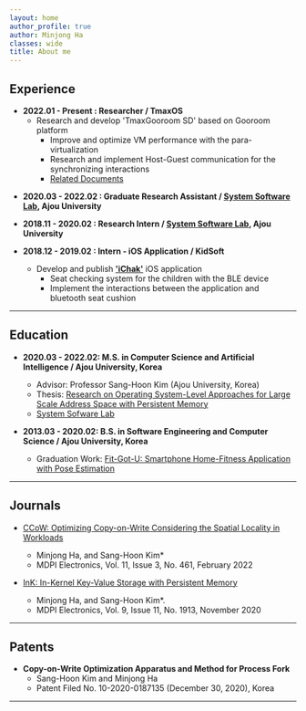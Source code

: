 ```yaml
---
layout: home
author_profile: true
author: Minjong Ha
classes: wide
title: About me
---
```


## Experience
  * __2022.01 - Present : Researcher / TmaxOS__
     - Research and develop 'TmaxGooroom SD' based on Gooroom platform
	    - Improve and optimize VM performance with the para-virtualization
		- Research and implement Host-Guest communication for the synchronizing interactions
		- [Related Documents](https://seen-fact-e72.notion.site/133545fdf26d4506b982bbbf1c179d43?v=524a666f24db4a67a897c4cef7762487)
<!-- - Articles -->
<!-- - [TmaxGooroom OS based on the Gooroom platform](https://www.techm.kr/news/articleView.html?idxno=94396) -->
<!-- - [Network separated work environment](http://www.dt.co.kr/contents.html?article_no=2022022102109931650003&ref=naver) -->
<!-- - [Opensource OS ](http://it.chosun.com/site/data/html_dir/2022/02/23/2022022301994.html) -->

  * __2020.03 - 2022.02 : Graduate Research Assistant / [System Software Lab](https://sslab.ajou.ac.kr/), Ajou University__

  * __2018.11 - 2020.02 : Research Intern / [System Software Lab](https://sslab.ajou.ac.kr/), Ajou University__

  * __2018.12 - 2019.02 : Intern - iOS Application / KidSoft__
    - Develop and publish [__'iChak'__](https://apps.apple.com/us/app/ichak/id1449110856) iOS application
	  - Seat checking system for the children with the BLE device
	  - Implement the interactions between the application and bluetooth seat cushion
<hr/>


## Education
  * __2020.03 - 2022.02: M.S. in Computer Science and Artificial Intelligence / Ajou University, Korea__
     - Advisor: Professor Sang-Hoon Kim (Ajou University, Korea)
	 - Thesis: [Research on Operating System-Level Approaches for Large Scale Address Space with Persistent Memory](https://dcoll.ajou.ac.kr/dcollection/srch/srchDetail/000000031395)
	 - [System Sofware Lab](https://sslab.ajou.ac.kr/)

  * __2013.03 - 2020.02: B.S. in Software Engineering and Computer Science / Ajou University, Korea__
     - Graduation Work: [Fit-Got-U: Smartphone Home-Fitness Application with Pose Estimation](https://github.com/minjong-ha/Fit-Got-U)
<hr/>


## Journals
  * [CCoW: Optimizing Copy-on-Write Considering the Spatial Locality in Workloads](https://doi.org/10.3390/electronics11030461)
    - Minjong Ha, and Sang-Hoon Kim*
    - MDPI Electronics, Vol. 11, Issue 3, No. 461, February 2022

  * [InK: In-Kernel Key-Value Storage with Persistent Memory](https://doi.org/10.3390/electronics9111913)
    - Minjong Ha, and Sang-Hoon Kim*.
    - MDPI Electronics, Vol. 9, Issue 11, No. 1913, November 2020
<hr/>


<!--
## Personal Project
  * __CardBox__
  : Cardbox is an iOS application project. It focuses on providing encrypted short card with clear UI/UX
  __[Github: CardBox (private for now)](https://github.com/minjong-ha/cardbox)__, __[Notion: CardBox Project Roadmap](https://www.notion.so/CardBox-bb5bce7e77c8452887465d6e9a5a35fd)__
<hr/>
-->

## Patents
  * __Copy-on-Write Optimization Apparatus and Method for Process Fork__
    - Sang-Hoon Kim and Minjong Ha
	- Patent Filed No. 10-2020-0187135 (December 30, 2020), Korea
<hr/>

